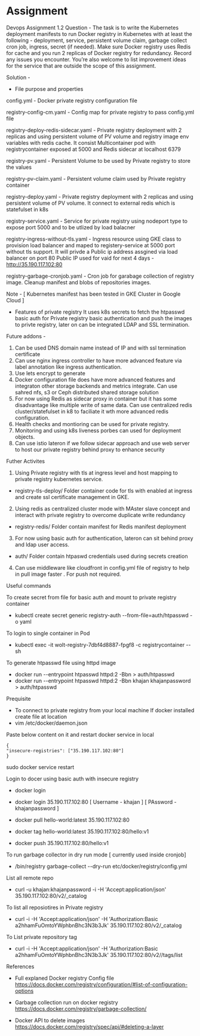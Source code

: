 # Assignment 

Devops Assignment 1.2
Question - The task is to write the Kubernetes deployment manifests to run Docker registry in Kubernetes with at least the following - deployment, service, persistent volume claim, garbage collect cron job, ingress, secret (if needed).
Make sure Docker registry uses Redis for cache and you run 2 replicas of Docker registry for redundancy.
Record any issues you encounter. You’re also welcome to list improvement ideas for the service that are outside the scope of this assignment.


Solution - 
- File purpose and properties    

config.yml -  Docker private registry configuration file 

registry-config-cm.yaml   - Config map for private registry to pass config.yml file 

registry-deploy-redis-sidecar.yaml  - Private registry deployment with 2 replicas and using persistent volume of PV volume and registry image env variables with redis cache. It consist Multicontainer pod with registrycontainer exposed at 5000 and Redis sidecar at localhost 6379

registry-pv.yaml  - Persistent Volume to be used by Private registry to store the values

registry-pv-claim.yaml    - Persistent volume claim used by Private registry container 

registry-deploy.yaml   - Private registry deployment  with 2 replicas and using persistent volume of PV volume. It connect to external redis which is statefulset in k8s

registry-service.yaml  - Service for private registry using nodeport type to expose port 5000 and to be utlized by load balacner 

registry-ingress-without-tls.yaml   -  Ingress resource using GKE class to provision load balancer and maped to registery-service at 5000 port without tls support.   It will privde a Public ip  address assgined via load balancer on port 80 
Public IP used for vaid for next 4 days - http://35.190.117.102:80 

registry-garbage-cronjob.yaml   - Cron job for garabage collection of registry image. Cleanup manifest and blobs of repositories images.

 
 Note - [  Kubernetes manifest has been tested in GKE Cluster in Google Cloud ] 


- Features of private registry 
It uses k8s secrets to fetch the htpasswd basic auth for Private registry basic authentication and push the images to privte registry, later on can be integrated LDAP and SSL termination.

Future addons - 
1. Can be used DNS domain name instead of IP and with ssl termination certificate 
2. Can use nginx ingress controller to have more advanced feature via label annotation like ingress authentication. 
3. Use lets encrypt to generate 
4. Docker configuration file does have more advanced features and integraton other storage backends and metrics integrate. Can use sahred nfs, s3 or Ceph distributed shared storage solution 
5. For now using Redis as sidecar proxy in container but it has some disadvantage  like multiple write of same data. Can use centralized redis cluster/statefulset in k8 to faciliate it wth more advanced redis configuration.
6. Health checks and montioring can be used for private registry. 
7. Monitoring and using k8s liveness porbes can used for deployment objects. 
8. Can use istio lateron if we follow sidecar approach and use web server to host our private registry behind proxy to enhance security 

Futher Activites 
1. Using Private registry with tls at ingress level and host mapping to private registry kubernetes service. 
-   registry-tls-deploy/   Folder container code for tls with enabled at ingress and create ssl certificate management in GKE. 
2. Using redis as centralized cluster mode with MAster slave concept and interact with private registry to overcome duplicate write redundancy
- registry-redis/    Folder contain manifest for Redis manifest deployment 
3. For now using basic auth for authentication, lateron can sit behind proxy and ldap user access.
- auth/ Folder contain htpaswd credentials used during secrets creation
4. Can use middleware like cloudfront in config.yml file of registry to help in pull image faster . For push not required.



Useful commands 

To create secret from file for basic auth and mount to private registry container
- kubectl create secret generic registry-auth --from-file=auth/htpasswd -o yaml 

 To login to single container in Pod 
 - kubectl exec -it wolt-registry-7dbf4d8887-fpgf8 -c registrycontainer -- sh

To generate htpasswd file using httpd image 
- docker run   --entrypoint htpasswd   httpd:2 -Bbn <user> <password> > auth/htpasswd
- docker run   --entrypoint htpasswd   httpd:2 -Bbn khajan khajanpassword > auth/htpasswd


Prequisite 
- To connect to private registry from your local machine 
If docker installed create file at location 
- vim /etc/docker/daemon.json 

Paste below content on it and restart docker service in local 
```
{ 
"insecure-registries": ["35.190.117.102:80"]
}
```

sudo docker service restart 

Login to docer using basic auth with insecure registry
- docker login <public-ip-registry>
- docker login 35.190.117.102:80
[ Username - khajan ]
[ PAssword - khajanpassword ]

- docker pull hello-world:latest 35.190.117.102:80
- docker tag hello-world:latest 35.190.117.102:80/hello:v1
- docker push 35.190.117.102:80/hello:v1

To run garbage collector in dry run mode [ currently used inside cronjob] 
- /bin/registry garbage-collect  --dry-run etc/docker/registry/config.yml  

List all remote repo 
- curl -u khajan:khajanpassword -i -H 'Accept:application/json' 35.190.117.102:80/v2/_catalog


To list all reposiotires in Private registry 
- curl -i -H 'Accept:application/json' -H 'Authorization:Basic a2hhamFuOmtoYWphbnBhc3N3b3Jk' 35.190.117.102:80/v2/_catalog


To List private repository tag
- curl -i -H 'Accept:application/json' -H 'Authorization:Basic a2hhamFuOmtoYWphbnBhc3N3b3Jk' 35.190.117.102:80/v2/<repo-name>/tags/list


References 
 
- Full explaned Docker registry Config file 
https://docs.docker.com/registry/configuration/#list-of-configuration-options 

- Garbage collection run on docker registry
https://docs.docker.com/registry/garbage-collection/
 
- Docker API to delete images 
 https://docs.docker.com/registry/spec/api/#deleting-a-layer
 
 
